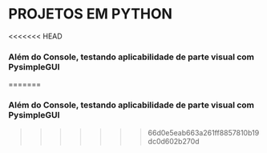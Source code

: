 # PROJETOS EM PYTHON

<<<<<<< HEAD
### Além do Console, testando aplicabilidade de parte visual com PysimpleGUI
=======
### Além do Console, testando aplicabilidade de parte visual com PysimpleGUI
>>>>>>> 66d0e5eab663a261ff8857810b19dc0d602b270d
